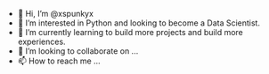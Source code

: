 - 👋 Hi, I’m @xspunkyx
- 👀 I’m interested in Python and looking to become a Data Scientist.
- 🌱 I’m currently learning to build more projects and build more experiences.
- 💞️ I’m looking to collaborate on ...
- 📫 How to reach me ...

<!---
xspunkyx/xspunkyx is a ✨ special ✨ repository because its `README.md` (this file) appears on your GitHub profile.
You can click the Preview link to take a look at your changes.
--->
